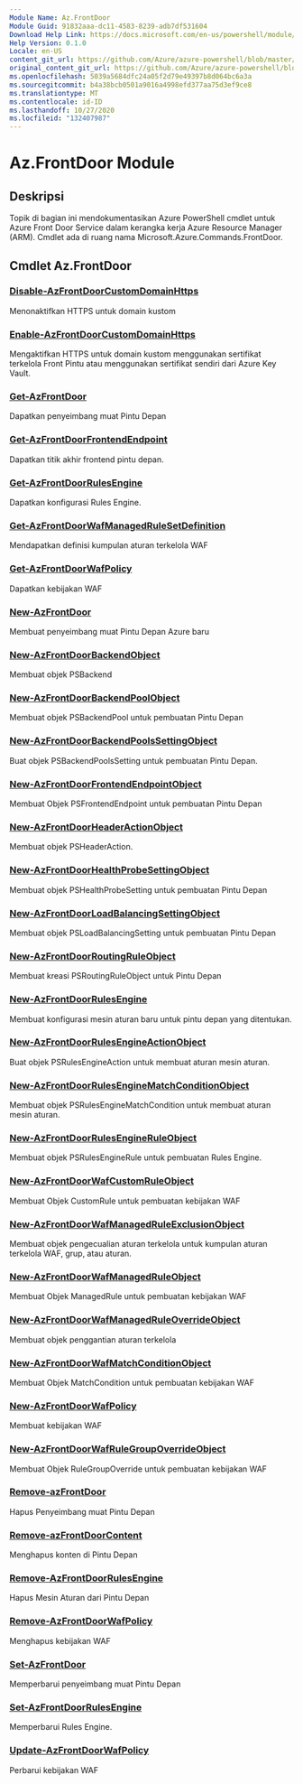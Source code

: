 ```yaml
---
Module Name: Az.FrontDoor
Module Guid: 91832aaa-dc11-4583-8239-adb7df531604
Download Help Link: https://docs.microsoft.com/en-us/powershell/module/az.frontdoor
Help Version: 0.1.0
Locale: en-US
content_git_url: https://github.com/Azure/azure-powershell/blob/master/src/FrontDoor/FrontDoor/help/Az.FrontDoor.md
original_content_git_url: https://github.com/Azure/azure-powershell/blob/master/src/FrontDoor/FrontDoor/help/Az.FrontDoor.md
ms.openlocfilehash: 5039a5684dfc24a05f2d79e49397b8d064bc6a3a
ms.sourcegitcommit: b4a38bcb0501a9016a4998efd377aa75d3ef9ce8
ms.translationtype: MT
ms.contentlocale: id-ID
ms.lasthandoff: 10/27/2020
ms.locfileid: "132407987"
---
```

# Az.FrontDoor Module
## Deskripsi
Topik di bagian ini mendokumentasikan Azure PowerShell cmdlet untuk Azure Front Door Service dalam kerangka kerja Azure Resource Manager (ARM). Cmdlet ada di ruang nama Microsoft.Azure.Commands.FrontDoor.

## Cmdlet Az.FrontDoor
### [Disable-AzFrontDoorCustomDomainHttps](Disable-AzFrontDoorCustomDomainHttps.md)
Menonaktifkan HTTPS untuk domain kustom

### [Enable-AzFrontDoorCustomDomainHttps](Enable-AzFrontDoorCustomDomainHttps.md)
Mengaktifkan HTTPS untuk domain kustom menggunakan sertifikat terkelola Front Pintu atau menggunakan sertifikat sendiri dari Azure Key Vault.

### [Get-AzFrontDoor](Get-AzFrontDoor.md)
Dapatkan penyeimbang muat Pintu Depan

### [Get-AzFrontDoorFrontendEndpoint](Get-AzFrontDoorFrontendEndpoint.md)
Dapatkan titik akhir frontend pintu depan.

### [Get-AzFrontDoorRulesEngine](Get-AzFrontDoorRulesEngine.md)
Dapatkan konfigurasi Rules Engine.

### [Get-AzFrontDoorWafManagedRuleSetDefinition](Get-AzFrontDoorWafManagedRuleSetDefinition.md)
Mendapatkan definisi kumpulan aturan terkelola WAF

### [Get-AzFrontDoorWafPolicy](Get-AzFrontDoorWafPolicy.md)
Dapatkan kebijakan WAF

### [New-AzFrontDoor](New-AzFrontDoor.md)
Membuat penyeimbang muat Pintu Depan Azure baru

### [New-AzFrontDoorBackendObject](New-AzFrontDoorBackendObject.md)
Membuat objek PSBackend

### [New-AzFrontDoorBackendPoolObject](New-AzFrontDoorBackendPoolObject.md)
Membuat objek PSBackendPool untuk pembuatan Pintu Depan

### [New-AzFrontDoorBackendPoolsSettingObject](New-AzFrontDoorBackendPoolsSettingObject.md)
Buat objek PSBackendPoolsSetting untuk pembuatan Pintu Depan.

### [New-AzFrontDoorFrontendEndpointObject](New-AzFrontDoorFrontendEndpointObject.md)
Membuat Objek PSFrontendEndpoint untuk pembuatan Pintu Depan

### [New-AzFrontDoorHeaderActionObject](New-AzFrontDoorHeaderActionObject.md)
Membuat objek PSHeaderAction.

### [New-AzFrontDoorHealthProbeSettingObject](New-AzFrontDoorHealthProbeSettingObject.md)
Membuat objek PSHealthProbeSetting untuk pembuatan Pintu Depan

### [New-AzFrontDoorLoadBalancingSettingObject](New-AzFrontDoorLoadBalancingSettingObject.md)
Membuat objek PSLoadBalancingSetting untuk pembuatan Pintu Depan

### [New-AzFrontDoorRoutingRuleObject](New-AzFrontDoorRoutingRuleObject.md)
Membuat kreasi PSRoutingRuleObject untuk Pintu Depan

### [New-AzFrontDoorRulesEngine](New-AzFrontDoorRulesEngine.md)
Membuat konfigurasi mesin aturan baru untuk pintu depan yang ditentukan. 

### [New-AzFrontDoorRulesEngineActionObject](New-AzFrontDoorRulesEngineActionObject.md)
Buat objek PSRulesEngineAction untuk membuat aturan mesin aturan.

### [New-AzFrontDoorRulesEngineMatchConditionObject](New-AzFrontDoorRulesEngineMatchConditionObject.md)
Membuat objek PSRulesEngineMatchCondition untuk membuat aturan mesin aturan.

### [New-AzFrontDoorRulesEngineRuleObject](New-AzFrontDoorRulesEngineRuleObject.md)
Membuat objek PSRulesEngineRule untuk pembuatan Rules Engine.

### [New-AzFrontDoorWafCustomRuleObject](New-AzFrontDoorWafCustomRuleObject.md)
Membuat Objek CustomRule untuk pembuatan kebijakan WAF

### [New-AzFrontDoorWafManagedRuleExclusionObject](New-AzFrontDoorWafManagedRuleExclusionObject.md)
Membuat objek pengecualian aturan terkelola untuk kumpulan aturan terkelola WAF, grup, atau aturan.

### [New-AzFrontDoorWafManagedRuleObject](New-AzFrontDoorWafManagedRuleObject.md)
Membuat Objek ManagedRule untuk pembuatan kebijakan WAF

### [New-AzFrontDoorWafManagedRuleOverrideObject](New-AzFrontDoorWafManagedRuleOverrideObject.md)
Membuat objek penggantian aturan terkelola

### [New-AzFrontDoorWafMatchConditionObject](New-AzFrontDoorWafMatchConditionObject.md)
Membuat Objek MatchCondition untuk pembuatan kebijakan WAF

### [New-AzFrontDoorWafPolicy](New-AzFrontDoorWafPolicy.md)
Membuat kebijakan WAF

### [New-AzFrontDoorWafRuleGroupOverrideObject](New-AzFrontDoorWafRuleGroupOverrideObject.md)
Membuat Objek RuleGroupOverride untuk pembuatan kebijakan WAF

### [Remove-azFrontDoor](Remove-AzFrontDoor.md)
Hapus Penyeimbang muat Pintu Depan

### [Remove-azFrontDoorContent](Remove-AzFrontDoorContent.md)
Menghapus konten di Pintu Depan

### [Remove-AzFrontDoorRulesEngine](Remove-AzFrontDoorRulesEngine.md)
Hapus Mesin Aturan dari Pintu Depan

### [Remove-AzFrontDoorWafPolicy](Remove-AzFrontDoorWafPolicy.md)
Menghapus kebijakan WAF

### [Set-AzFrontDoor](Set-AzFrontDoor.md)
Memperbarui penyeimbang muat Pintu Depan

### [Set-AzFrontDoorRulesEngine](Set-AzFrontDoorRulesEngine.md)
Memperbarui Rules Engine.

### [Update-AzFrontDoorWafPolicy](Update-AzFrontDoorWafPolicy.md)
Perbarui kebijakan WAF

